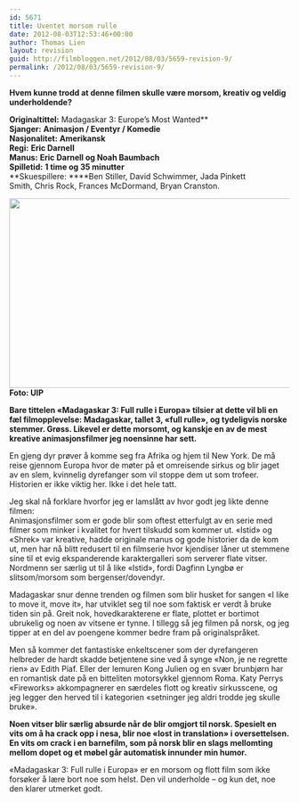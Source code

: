 ```yaml
---
id: 5671
title: Uventet morsom rulle
date: 2012-08-03T12:53:46+00:00
author: Thomas Lien
layout: revision
guid: http://filmbloggen.net/2012/08/03/5659-revision-9/
permalink: /2012/08/03/5659-revision-9/
---
```

**Hvem kunne trodd at denne filmen skulle være morsom, kreativ og veldig underholdende?**

<!--more-->

**Originaltittel:** Madagaskar 3: Europe&#8217;s Most Wanted**  
**Sjanger:** **Animasjon / Eventyr / Komedie**  
**Nasjonalitet:** **Amerikansk**  
**Regi:** **Eric Darnell**  
**Manus:** **Eric Darnell og Noah Baumbach**  
**Spilletid:** **1 time og 35 minutter**  
**Skuespillere: ****Ben Stiller, David Schwimmer, Jada Pinkett Smith, Chris Rock, Frances McDormand, Bryan Cranston.

**<a href="http://filmbloggen.net/2012/08/03/uventet-full-rulle/madagaskar/" rel="attachment wp-att-5660"><img class="alignnone size-large wp-image-5660" src="http://filmbloggen.net/wp-content/uploads//2012/08/madagaskar-620x340.jpg" alt="" width="620" height="340" /></a>  
Foto: UIP**

**Bare tittelen «Madagaskar 3: Full rulle i Europa» tilsier at dette vil bli en fæl filmopplevelse: Madagaskar, tallet 3, «full rulle», og tydeligvis norske stemmer. Grøss. Likevel er dette morsomt, og kanskje en av de mest kreative animasjonsfilmer jeg noensinne har sett.**

En gjeng dyr prøver å komme seg fra Afrika og hjem til New York. De må reise gjennom Europa hvor de møter på et omreisende sirkus og blir jaget av en slem, kvinnelig dyrefanger som vil stoppe dem ut som trofeer. Historien er ikke viktig her. Ikke i det hele tatt.

Jeg skal nå forklare hvorfor jeg er lamslått av hvor godt jeg likte denne filmen:  
Animasjonsfilmer som er gode blir som oftest etterfulgt av en serie med filmer som minker i kvalitet for hvert tilskudd som kommer ut. «Istid» og «Shrek» var kreative, hadde originale manus og gode historier da de kom ut, men har nå blitt redusert til en filmserie hvor kjendiser låner ut stemmene sine til et evig ekspanderende karaktergalleri som serverer flate vitser. Nordmenn ser særlig ut til å like «Istid», fordi Dagfinn Lyngbø er slitsom/morsom som bergenser/dovendyr.

Madagaskar snur denne trenden og filmen som blir husket for sangen «I like to move it, move it», har utviklet seg til noe som faktisk er verdt å bruke tiden sin på. Greit nok, hovedkarakterene er flate, plottet er bortimot ubrukelig og noen av vitsene er tynne. I tillegg så jeg filmen på norsk, og jeg tipper at en del av poengene kommer bedre fram på originalspråket.

Men så kommer det fantastiske enkeltscener som der dyrefangeren helbreder de hardt skadde betjentene sine ved å synge «Non, je ne regrette rien» av Edith Piaf. Eller der lemuren Kong Julien og en svær brunbjørn har en romantisk date på en bitteliten motorsykkel gjennom Roma. Katy Perrys «Fireworks» akkompagnerer en særdeles flott og kreativ sirkusscene, og jeg legger den herved til i kategorien «setninger jeg aldri trodde jeg skulle bruke».

<span class='embed-youtube' style='text-align:center; display: block;'></span>

**Noen vitser blir særlig absurde når de blir omgjort til norsk. Spesielt en vits om å ha crack opp i nesa, blir noe &laquo;lost in translation&raquo; i oversettelsen. En vits om crack i en barnefilm, som på norsk blir en slags mellomting mellom dopet og et møbel går automatisk innunder min humor.**

«Madagaskar 3: Full rulle i Europa» er en morsom og flott film som ikke forsøker å lære bort noe som helst. Den vil underholde &#8211; og kun det, noe den klarer utmerket godt.

<div class="video-shortcode">
</div>